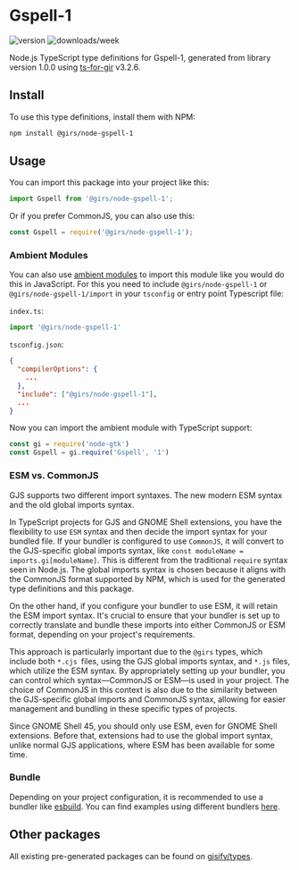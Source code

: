
# Gspell-1

![version](https://img.shields.io/npm/v/@girs/node-gspell-1)
![downloads/week](https://img.shields.io/npm/dw/@girs/node-gspell-1)


Node.js TypeScript type definitions for Gspell-1, generated from library version 1.0.0 using [ts-for-gir](https://github.com/gjsify/ts-for-gir) v3.2.6.


## Install

To use this type definitions, install them with NPM:
```bash
npm install @girs/node-gspell-1
```

## Usage

You can import this package into your project like this:
```ts
import Gspell from '@girs/node-gspell-1';
```

Or if you prefer CommonJS, you can also use this:
```ts
const Gspell = require('@girs/node-gspell-1');
```

### Ambient Modules

You can also use [ambient modules](https://github.com/gjsify/ts-for-gir/tree/main/packages/cli#ambient-modules) to import this module like you would do this in JavaScript.
For this you need to include `@girs/node-gspell-1` or `@girs/node-gspell-1/import` in your `tsconfig` or entry point Typescript file:

`index.ts`:
```ts
import '@girs/node-gspell-1'
```

`tsconfig.json`:
```json
{
  "compilerOptions": {
    ...
  },
  "include": ["@girs/node-gspell-1"],
  ...
}
```

Now you can import the ambient module with TypeScript support: 

```ts
const gi = require('node-gtk')
const Gspell = gi.require('Gspell', '1')
```



### ESM vs. CommonJS

GJS supports two different import syntaxes. The new modern ESM syntax and the old global imports syntax.

In TypeScript projects for GJS and GNOME Shell extensions, you have the flexibility to use `ESM` syntax and then decide the import syntax for your bundled file. If your bundler is configured to use `CommonJS`, it will convert to the GJS-specific global imports syntax, like `const moduleName = imports.gi[moduleName]`. This is different from the traditional `require` syntax seen in Node.js. The global imports syntax is chosen because it aligns with the CommonJS format supported by NPM, which is used for the generated type definitions and this package.

On the other hand, if you configure your bundler to use ESM, it will retain the ESM import syntax. It's crucial to ensure that your bundler is set up to correctly translate and bundle these imports into either CommonJS or ESM format, depending on your project's requirements.

This approach is particularly important due to the `@girs` types, which include both `*.cjs `files, using the GJS global imports syntax, and `*.js` files, which utilize the ESM syntax. By appropriately setting up your bundler, you can control which syntax—CommonJS or ESM—is used in your project. The choice of CommonJS in this context is also due to the similarity between the GJS-specific global imports and CommonJS syntax, allowing for easier management and bundling in these specific types of projects.

Since GNOME Shell 45, you should only use ESM, even for GNOME Shell extensions. Before that, extensions had to use the global import syntax, unlike normal GJS applications, where ESM has been available for some time.

### Bundle

Depending on your project configuration, it is recommended to use a bundler like [esbuild](https://esbuild.github.io/). You can find examples using different bundlers [here](https://github.com/gjsify/ts-for-gir/tree/main/examples).

## Other packages

All existing pre-generated packages can be found on [gjsify/types](https://github.com/gjsify/types).

